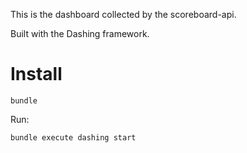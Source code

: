 This is the dashboard collected by the scoreboard-api.

Built with the Dashing framework.

# Install

`bundle`

Run:

`bundle execute dashing start`
